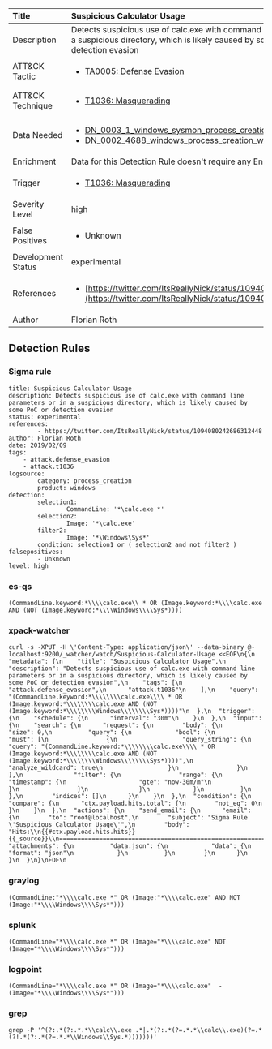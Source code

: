 | Title                | Suspicious Calculator Usage                                                                                                                                                 |
|:---------------------|:------------------------------------------------------------------------------------------------------------------------------------------------------------|
| Description          | Detects suspicious use of calc.exe with command line parameters or in a suspicious directory, which is likely caused by some PoC or detection evasion                                                                                                                                           |
| ATT&amp;CK Tactic    |  <ul><li>[TA0005: Defense Evasion](https://attack.mitre.org/tactics/TA0005)</li></ul>  |
| ATT&amp;CK Technique | <ul><li>[T1036: Masquerading](https://attack.mitre.org/techniques/T1036)</li></ul>  |
| Data Needed          | <ul><li>[DN_0003_1_windows_sysmon_process_creation](../Data_Needed/DN_0003_1_windows_sysmon_process_creation.md)</li><li>[DN_0002_4688_windows_process_creation_with_commandline](../Data_Needed/DN_0002_4688_windows_process_creation_with_commandline.md)</li></ul>  |
| Enrichment           |  Data for this Detection Rule doesn't require any Enrichments.  |
| Trigger              | <ul><li>[T1036: Masquerading](../Triggers/T1036.md)</li></ul>  |
| Severity Level       | high |
| False Positives      | <ul><li>Unknown</li></ul>  |
| Development Status   | experimental |
| References           | <ul><li>[https://twitter.com/ItsReallyNick/status/1094080242686312448](https://twitter.com/ItsReallyNick/status/1094080242686312448)</li></ul>  |
| Author               | Florian Roth |


## Detection Rules

### Sigma rule

```
title: Suspicious Calculator Usage
description: Detects suspicious use of calc.exe with command line parameters or in a suspicious directory, which is likely caused by some PoC or detection evasion
status: experimental
references:
        - https://twitter.com/ItsReallyNick/status/1094080242686312448
author: Florian Roth
date: 2019/02/09
tags:
    - attack.defense_evasion
    - attack.t1036
logsource:
        category: process_creation
        product: windows
detection:
        selection1:
                CommandLine: '*\calc.exe *'
        selection2:
                Image: '*\calc.exe'
        filter2:
                Image: '*\Windows\Sys*'
        condition: selection1 or ( selection2 and not filter2 )
falsepositives: 
        - Unknown
level: high

```





### es-qs
    
```
(CommandLine.keyword:*\\\\calc.exe\\ * OR (Image.keyword:*\\\\calc.exe AND (NOT (Image.keyword:*\\\\Windows\\\\Sys*))))
```


### xpack-watcher
    
```
curl -s -XPUT -H \'Content-Type: application/json\' --data-binary @- localhost:9200/_watcher/watch/Suspicious-Calculator-Usage <<EOF\n{\n  "metadata": {\n    "title": "Suspicious Calculator Usage",\n    "description": "Detects suspicious use of calc.exe with command line parameters or in a suspicious directory, which is likely caused by some PoC or detection evasion",\n    "tags": [\n      "attack.defense_evasion",\n      "attack.t1036"\n    ],\n    "query": "(CommandLine.keyword:*\\\\\\\\calc.exe\\\\ * OR (Image.keyword:*\\\\\\\\calc.exe AND (NOT (Image.keyword:*\\\\\\\\Windows\\\\\\\\Sys*))))"\n  },\n  "trigger": {\n    "schedule": {\n      "interval": "30m"\n    }\n  },\n  "input": {\n    "search": {\n      "request": {\n        "body": {\n          "size": 0,\n          "query": {\n            "bool": {\n              "must": [\n                {\n                  "query_string": {\n                    "query": "(CommandLine.keyword:*\\\\\\\\calc.exe\\\\ * OR (Image.keyword:*\\\\\\\\calc.exe AND (NOT (Image.keyword:*\\\\\\\\Windows\\\\\\\\Sys*))))",\n                    "analyze_wildcard": true\n                  }\n                }\n              ],\n              "filter": {\n                "range": {\n                  "timestamp": {\n                    "gte": "now-30m/m"\n                  }\n                }\n              }\n            }\n          }\n        },\n        "indices": []\n      }\n    }\n  },\n  "condition": {\n    "compare": {\n      "ctx.payload.hits.total": {\n        "not_eq": 0\n      }\n    }\n  },\n  "actions": {\n    "send_email": {\n      "email": {\n        "to": "root@localhost",\n        "subject": "Sigma Rule \'Suspicious Calculator Usage\'",\n        "body": "Hits:\\n{{#ctx.payload.hits.hits}}{{_source}}\\n================================================================================\\n{{/ctx.payload.hits.hits}}",\n        "attachments": {\n          "data.json": {\n            "data": {\n              "format": "json"\n            }\n          }\n        }\n      }\n    }\n  }\n}\nEOF\n
```


### graylog
    
```
(CommandLine:"*\\\\calc.exe *" OR (Image:"*\\\\calc.exe" AND NOT (Image:"*\\\\Windows\\\\Sys*")))
```


### splunk
    
```
(CommandLine="*\\\\calc.exe *" OR (Image="*\\\\calc.exe" NOT (Image="*\\\\Windows\\\\Sys*")))
```


### logpoint
    
```
(CommandLine="*\\\\calc.exe *" OR (Image="*\\\\calc.exe"  -(Image="*\\\\Windows\\\\Sys*")))
```


### grep
    
```
grep -P '^(?:.*(?:.*.*\\calc\\.exe .*|.*(?:.*(?=.*.*\\calc\\.exe)(?=.*(?!.*(?:.*(?=.*.*\\Windows\\Sys.*)))))))'
```




